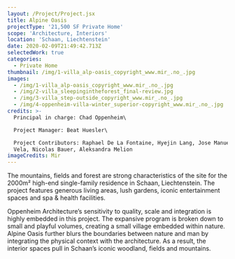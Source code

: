 ```yaml
---
layout: /Project/Project.jsx
title: Alpine Oasis
projectType: '21,500 SF Private Home'
scope: 'Architecture, Interiors'
location: 'Schaan, Liechtenstein'
date: 2020-02-09T21:49:42.713Z
selectedWork: true
categories:
  - Private Home
thumbnail: /img/1-villa_alp-oasis_copyright_www.mir_.no_.jpg
images:
  - /img/1-villa_alp-oasis_copyright_www.mir_.no_.jpg
  - /img/2-villa_sleepingintheforest_final-review.jpg
  - /img/3-villa_step-outside_copyright_www.mir_.no_.jpg
  - /img/4-oppenheim-villa-winter_superior-copyright_www.mir_.no_.jpg
credits: >-
  Principal in charge: Chad Oppenheim\

  Project Manager: Beat Huesler\

  Project Contributors: Raphael De La Fontaine, Hyejin Lang, Jose Manuel Marin
  Vela, Nicolas Bauer, Aleksandra Melion
imageCredits: Mir
---
```

The mountains, fields and forest are strong characteristics of the site for the 2000m² high-end single-family residence in Schaan, Liechtenstein. The project features generous living areas, lush gardens, iconic entertainment spaces and spa & health facilities.

Oppenheim Architecture’s sensitivity to quality, scale and integration is highly embedded in this project. The expansive program is broken down to small and playful volumes, creating a small village embedded within nature. Alpine Oasis further blurs the boundaries between nature and man by integrating the physical context with the architecture. As a result, the interior spaces pull in Schaan’s iconic woodland, fields and mountains.
